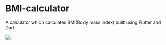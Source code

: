 # BMI-calculator

A calculator which calculates BMI(Body mass index) built using Flutter and Dart

<img src="https://media.giphy.com/media/3ixEfJrMsbcq2mDpnd/giphy.gif">
